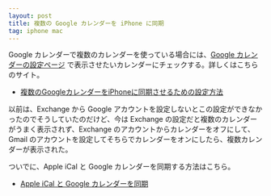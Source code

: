 ```yaml
---
layout: post
title: 複数の Google カレンダーを iPhone に同期
tag: iphone mac
---
```

Google カレンダーで複数のカレンダーを使っている場合には、[Google カレンダーの設定ページ](https://www.google.com/calendar/iphoneselect?pli=1) で表示させたいカレンダーにチェックする。詳しくはこちらのサイト。

- [複数のGoogleカレンダーをiPhoneに同期させるための設定方法](http://goryugo.com/20130528/ical_to_google/)

以前は、Exchange から Google アカウントを設定しないとこの設定ができなかったのでそうしていたのだけど、今は Exchange の設定だと複数のカレンダーがうまく表示されず、Exchange のアカウントからカレンダーをオフにして、Gmail のアカウントを設定してそちらでカレンダーをオンにしたら、複数カレンダーが表示された。

ついでに、Apple iCal と Google カレンダーを同期する方法はこちら。

- [Apple iCal と Google カレンダーを同期](http://www.appsupport.jp/calendar/cal-ical/)

